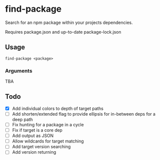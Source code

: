 # find-package

Search for an npm package within your projects dependencies.

Requires package.json and up-to-date package-lock.json

## Usage

`find-package <package>`

### Arguments

TBA

## Todo

-   [x] Add individual colors to depth of target paths
-   [ ] Add shorten/extended flag to provide ellipsis for in-between deps for a deep path
-   [ ] Fix hunting for a package in a cycle
-   [ ] Fix if target is a core dep
-   [ ] Add output as JSON
-   [ ] Allow wildcards for target matching
-   [ ] Add target version searching
-   [ ] Add version returning
